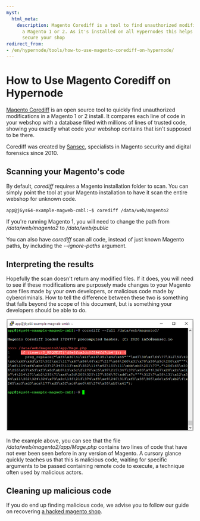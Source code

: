 ```yaml
---
myst:
  html_meta:
    description: Magento Corediff is a tool to find unauthorized modifications in
      a Magento 1 or 2. As it's installed on all Hypernodes this helps protect and
      secure your shop
redirect_from:
- /en/hypernode/tools/how-to-use-magento-corediff-on-hypernode/
---
```


<!-- source: https://support.hypernode.com/en/hypernode/tools/how-to-use-magento-corediff-on-hypernode/ -->

# How to Use Magento Corediff on Hypernode

[Magento Corediff](https://github.com/sansecio/magento-corediff) is an open source tool to quickly find unauthorized modifications in a Magento 1 or 2 install. It compares each line of code in your webshop with a database filled with millions of lines of trusted code, showing you exactly what code your webshop contains that isn't supposed to be there.

Corediff was created by [Sansec](https://sansec.io), specialists in Magento security and digital forensics since 2010.

## Scanning your Magento's code

By default, *corediff* requires a Magento installation folder to scan. You can simply point the tool at your Magento installation to have it scan the entire webshop for unknown code.

```
app@j6ys64-example-magweb-cmbl:~$ corediff /data/web/magento2
```

If you're running Magento 1, you will need to change the path from */data/web/magento2* to */data/web/public*

You can also have *corediff* scan all code, instead of just known Magento paths, by including the *--ignore-paths* argument.

## Interpreting the results

Hopefully the scan doesn't return any modified files. If it does, you will need to see if these modifications are purposely made changes to your Magento core files made by your own developers, or malicious code made by cybercriminals. How to tell the difference between these two is something that falls beyond the scope of this document, but is something your developers should be able to do.

![](_res/8RwG-_2TcYkWX4jJvGOnR-iY2wyL0t4YNw.png)

In the example above, you can see that the file */data/web/magento2/app/Mage.php* contains two lines of code that have not ever been seen before in any version of Magento. A cursory glance quickly teaches us that this is malicious code, waiting for specific arguments to be passed containing remote code to execute, a technique often used by malicious actors.

## Cleaning up malicious code

If you do end up finding malicious code, we advise you to follow our guide on recovering [a hacked magento shop](https://support.hypernode.com/en/best-practices/security/how-to-recover-a-hacked-magento-shop).
